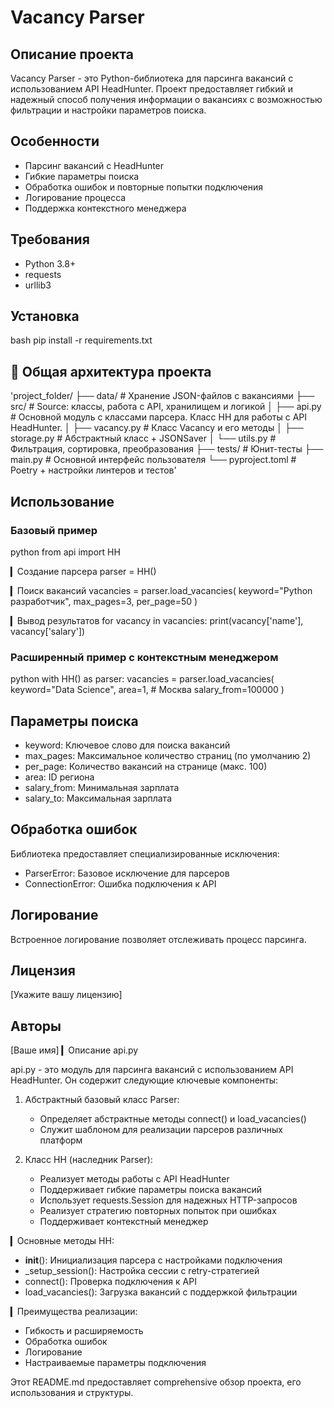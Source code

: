 # Vacancy Parser

## Описание проекта

Vacancy Parser - это Python-библиотека для парсинга вакансий с использованием API HeadHunter. Проект предоставляет гибкий и надежный способ получения информации о вакансиях с возможностью фильтрации и настройки параметров поиска.

## Особенности

- Парсинг вакансий с HeadHunter
- Гибкие параметры поиска
- Обработка ошибок и повторные попытки подключения
- Логирование процесса
- Поддержка контекстного менеджера

## Требования

- Python 3.8+
- requests
- urllib3

## Установка
bash
pip install -r requirements.txt

## 🔧 Общая архитектура проекта

'project_folder/
├── data/                  # Хранение JSON-файлов с вакансиями
├── src/                   # Source: классы, работа с API, хранилищем и логикой
│   ├── api.py             # Основной модуль с классами парсера. Класс HH для работы с API HeadHunter.
│   ├── vacancy.py         # Класс Vacancy и его методы
│   ├── storage.py         # Абстрактный класс + JSONSaver
│   └── utils.py           # Фильтрация, сортировка, преобразования
├── tests/                 # Юнит-тесты
├── main.py                # Основной интерфейс пользователя
└── pyproject.toml         # Poetry + настройки линтеров и тестов'

## Использование

### Базовый пример
python
from api import HH

▎Создание парсера
parser = HH()

▎Поиск вакансий
vacancies = parser.load_vacancies(
    keyword="Python разработчик", 
    max_pages=3, 
    per_page=50
)

▎Вывод результатов
for vacancy in vacancies:
    print(vacancy['name'], vacancy['salary'])
### Расширенный пример с контекстным менеджером
python
with HH() as parser:
    vacancies = parser.load_vacancies(
        keyword="Data Science",
        area=1,  # Москва
        salary_from=100000
    )
## Параметры поиска

- keyword: Ключевое слово для поиска вакансий
- max_pages: Максимальное количество страниц (по умолчанию 2)
- per_page: Количество вакансий на странице (макс. 100)
- area: ID региона
- salary_from: Минимальная зарплата
- salary_to: Максимальная зарплата

## Обработка ошибок

Библиотека предоставляет специализированные исключения:
- ParserError: Базовое исключение для парсеров
- ConnectionError: Ошибка подключения к API

## Логирование

Встроенное логирование позволяет отслеживать процесс парсинга.

## Лицензия

[Укажите вашу лицензию]

## Авторы

[Ваше имя]
▎Описание api.py

api.py - это модуль для парсинга вакансий с использованием API HeadHunter. Он содержит следующие ключевые компоненты:

1. Абстрактный базовый класс Parser:
   - Определяет абстрактные методы connect() и load_vacancies()
   - Служит шаблоном для реализации парсеров различных платформ

2. Класс HH (наследник Parser):
   - Реализует методы работы с API HeadHunter
   - Поддерживает гибкие параметры поиска вакансий
   - Использует requests.Session для надежных HTTP-запросов
   - Реализует стратегию повторных попыток при ошибках
   - Поддерживает контекстный менеджер

▎Основные методы HH:

- __init__(): Инициализация парсера с настройками подключения
- _setup_session(): Настройка сессии с retry-стратегией
- connect(): Проверка подключения к API
- load_vacancies(): Загрузка вакансий с поддержкой фильтрации

▎Преимущества реализации:

- Гибкость и расширяемость
- Обработка ошибок
- Логирование
- Настраиваемые параметры подключения

Этот README.md предоставляет comprehensive обзор проекта, его использования и структуры.